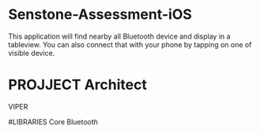 # Senstone-Assessment-iOS
This application will find nearby all Bluetooth device and display in a tableview. You can also connect that with your phone by tapping on one of visible device.

# PROJJECT Architect
VIPER

#LIBRARIES
Core Bluetooth
